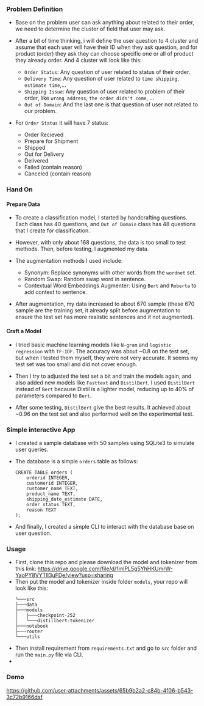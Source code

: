 ### Problem Definition
- Base on the problem user can ask anything about related to their order, we need to determine the cluster of field that user may ask.

- After a bit of time thinking, i will define the user question to 4 cluster and assume that each user will have their ID when they ask question, and for product (order) they ask they can choose specific one or all of product they already order. And 4 cluster will look like this:
    - `Order Status`: Any question of user related to status of their order.
    - `Delivery Time`: Any question of user related to `time shipping`, `estimate time`,...
    - `Shipping Issue`: Any question of user related to problem of their order, like `wrong address`, `the order didn't come`, ...
    - `Out of Domain`: And the last one is that question of user not related to our problem.

- For `Order Status` it will have 7 status:
    - Order Recieved
    - Prepare for Shipment
    - Shipped
    - Out for Delivery
    - Delivered
    - Failed (contain reason)
    - Canceled (contain reason)
### Hand On
#### Prepare Data
- To create a classification model, I started by handcrafting questions. Each class has 40 questions, and `Out of Domain` class has 48 questions that I create for classification.

- However, with only about 168 questions, the data is too small to test methods. Then, before testing, I augmented my data.

- The augmentation methods I used include:
    - Synonym: Replace synonyms with other words from the `wordnet` set.
    - Random Swap: Random swap word in sentence.
    - Contextual Word Embeddings Augmenter: Using `Bert` and `Roberta` to add context to sentence.
- After augmentation, my data increased to about 670 sample (these 670 sample are the training set, it already split before augmentation to ensure the test set has more realistic sentences and it not augmented).

#### Craft a Model
- I tried basic machine learning models like `N-gram` and `logistic regression` with `TF-IDF`. The accuracy was about ~0.8 on the test set, but when I tested them myself, they were not very accurate. It seems my test set was too small and did not cover enough.

- Then I try to adjusted the test set a bit and train the models again, and also added new models like `Fasttext` and `DistilBert`. I used `DistilBert` instead of `Bert` because Distil is a lighter model, reducing up to 40% of parameters compared to `Bert`.

- After some testing, `DistilBert` give the best results. It achieved about ~0.96 on the test set and also performed well on the experimental test.

### Simple interactive App
- I created a sample database with 50 samples using SQLite3 to simulate user queries.

- The database is a simple `orders` table as follows:
    ```
    CREATE TABLE orders (
        orderid INTEGER,
        customerid INTEGER,
        customer_name TEXT,
        product_name TEXT,
        shipping_date_estimate DATE,
        order_status TEXT,
        reason TEXT
    );
    ```
- And finally, I created a simple CLI to interact with the database base on user question.
### Usage
- First, clone this repo and please download the model and tokenizer from this link: https://drive.google.com/file/d/1mlPL5g5YhHKUmrW-YaoPY8VYTlI3uFDe/view?usp=sharing
- Then put the model and tokenizer inside folder `models`, your repo will look like this:
    ```
    └───src
    ├───data
    ├───models
    │   ├───checkpoint-252
    │   └───distillbert-tokenizer
    ├───notebook
    ├───router
    └───utils
    ```
- Then install requirement from `requirements.txt` and go to `src` folder and run the `main.py` file via CLI.
- 

### Demo
https://github.com/user-attachments/assets/65b9b2a2-c84b-4f06-b543-3c72b9166daf


